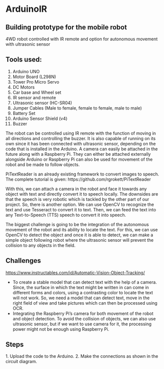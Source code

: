 # ArduinoIR
<h2>Building prototype for the mobile robot</h2>
<p>4WD robot controlled with IR remote and option for autonomous movement with ultrasonic sensor
</p>

<h2> Tools used: </h2>

1. Arduino UNO
2. Motor Board (L298N)
3. Tower Pro Micro Servo
4. DC Motors
5. Car base and Wheel set
6. IR sensor and remote
7. Ultrasonic sensor (HC-SR04)
8. Jumper Cables (Male to female, female to female, male to male)
9. Battery Set
10. Arduino Sensor Shield (v4)
11. Buzzer
<p>
The robot can be controlled using IR remote with the function of moving in all directions and controlling the buzzer. It is also capable of running on its own since it has been connected with ultrasonic sensor, depending on the code that is installed in the Arduino. A camera can easily be attached in the future along with a Raspberry Pi. They can either be attached externally alongside Arduino or Raspberry Pi can also be used for movement of the robot and be made to follow objects.
</p>
<p>
PiTextReader is an already existing framework to convert images to speech. The complete tutorial is given: https://github.com/rgrokett/PiTextReader
  </p>
  <p>
With this, we can attach a camera in the robot and face it towards any object with text and directly convert it to speech locally. The downsides are that the speech is very robotic which is tackled by the other part of our project.
So, there is another option. We can use OpenCV to recognize the text and use Tesseract to convert it to text. Then, we can feed the text into any Text-to-Speech (TTS) speech to convert it into speech.
  </p>
  <p>
The biggest challenge is going to be the integration of the autonomous movement of the robot and its ability to locate the text. For this, we can use OpenCV to detect the object and once it is able to detect, we can make a simple object following robot where the ultrasonic sensor will prevent the collision to any objects in the field.
  <p>

<h2>Challenges</h2>

https://www.instructables.com/id/Automatic-Vision-Object-Tracking/
- To create a stable model that can detect text with the help of a camera. Since, the surface in which the text might be written in can come in different forms and colors, using a contrasting color to locate the text will not work. So, we need a model that can detect text, move in the right field of view and take pictures which can then be processed using OCR.
- Integrating the Raspberry Pi’s camera for both movement of the robot and object detection. To avoid the collision of objects, we can also use ultrasonic sensor, but if we want to use camera for it, the processing power might not be enough using Raspberry Pi.

<h2> Steps </h2>
<p>
1. Upload the code to the Arduino.
2. Make the connections as shown in the circuit diagram.
  </p>
